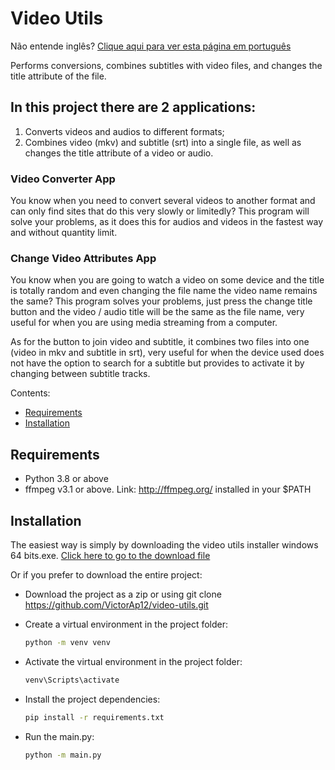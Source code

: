 # Video Utils

Não entende inglês? [Clique aqui para ver esta página em português](https://github.com/VictorAp12/video-utils/blob/main/readme.md)

Performs conversions, combines subtitles with video files, and changes the title attribute of the file.

## In this project there are 2 applications:
1) Converts videos and audios to different formats;
2) Combines video (mkv) and subtitle (srt) into a single file, as well as changes the title attribute of a video or audio.

### Video Converter App

You know when you need to convert several videos to another format and can only find sites that do this very slowly or limitedly?
This program will solve your problems, as it does this for audios and videos in the fastest way and without quantity limit.

### Change Video Attributes App

You know when you are going to watch a video on some device and the title is totally random and even changing the file name the video name remains the same?
This program solves your problems, just press the change title button and the video / audio title will be the same as the file name, very useful for when you are using media streaming from a computer.

As for the button to join video and subtitle, it combines two files into one (video in mkv and subtitle in srt), very useful for when the device used does not have the option to search for a subtitle but provides to activate it by changing between subtitle tracks.

Contents:
- [Requirements](#requirements)
- [Installation](#installation)

## Requirements
- Python 3.8 or above
- ffmpeg v3.1 or above. Link: http://ffmpeg.org/ installed in your $PATH

## Installation

The easiest way is simply by downloading the video utils installer windows 64 bits.exe. [Click here to go to the download file](https://github.com/VictorAp12/video-utils/blob/main/video%20utils%20installer%20win%2064.exe)

Or if you prefer to download the entire project:

  - Download the project as a zip or using git clone https://github.com/VictorAp12/video-utils.git

  - Create a virtual environment in the project folder:
    ```bash
    python -m venv venv
    ````

  - Activate the virtual environment in the project folder:
    ```bash
    venv\Scripts\activate
    ```

  - Install the project dependencies:
    ```bash
    pip install -r requirements.txt
    ```

  - Run the main.py:
    ```bash
    python -m main.py
    ```
